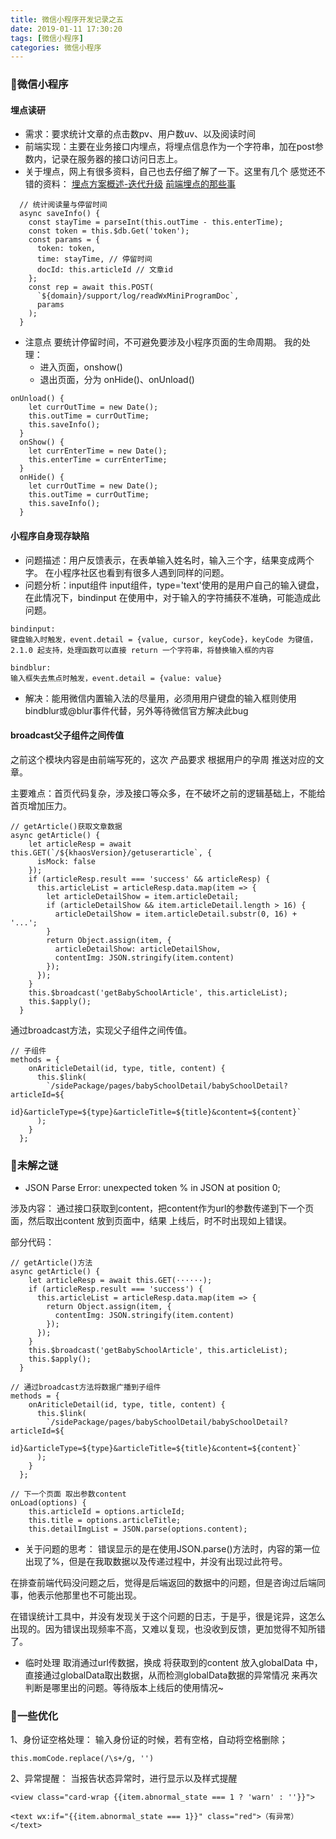 ```yaml
---
title: 微信小程序开发记录之五
date: 2019-01-11 17:30:20
tags: [微信小程序]
categories: 微信小程序
---
```

### 🐒微信小程序
#### 埋点读研
- 需求：要求统计文章的点击数pv、用户数uv、以及阅读时间
- 前端实现：主要在业务接口内埋点，将埋点信息作为一个字符串，加在post参数内，记录在服务器的接口访问日志上。
- 关于埋点，网上有很多资料，自己也去仔细了解了一下。这里有几个 感觉还不错的资料：
[埋点方案概述-迭代升级](https://blog.csdn.net/hotmoy121/article/details/79902176)
[前端埋点的那些事](https://www.imooc.com/article/27151)
<!--   MORE  -->
```shell
  // 统计阅读量与停留时间
  async saveInfo() {
    const stayTime = parseInt(this.outTime - this.enterTime);
    const token = this.$db.Get('token');
    const params = {
      token: token,
      time: stayTime, // 停留时间
      docId: this.articleId // 文章id
    };
    const rep = await this.POST(
      `${domain}/support/log/readWxMiniProgramDoc`,
      params
    );
  }
```
- 注意点
要统计停留时间，不可避免要涉及小程序页面的生命周期。
我的处理：
  - 进入页面，onshow()
  - 退出页面，分为 onHide()、onUnload()

```shell
onUnload() {
    let currOutTime = new Date();
    this.outTime = currOutTime;
    this.saveInfo();
  }
  onShow() {
    let currEnterTime = new Date();
    this.enterTime = currEnterTime;
  }
  onHide() {
    let currOutTime = new Date();
    this.outTime = currOutTime;
    this.saveInfo();
  }
```
#### 小程序自身现存缺陷
- 问题描述：用户反馈表示，在表单输入姓名时，输入三个字，结果变成两个字。
在小程序社区也看到有很多人遇到同样的问题。
- 问题分析：input组件
input组件，type='text'使用的是用户自己的输入键盘，在此情况下，bindinput 在使用中，对于输入的字符捕获不准确，可能造成此问题。
```text
bindinput:
键盘输入时触发，event.detail = {value, cursor, keyCode}，keyCode 为键值，2.1.0 起支持，处理函数可以直接 return 一个字符串，将替换输入框的内容
```
```text
bindblur:
输入框失去焦点时触发，event.detail = {value: value}
```
- 解决：能用微信内置输入法的尽量用，必须用用户键盘的输入框则使用bindblur或@blur事件代替，另外等待微信官方解决此bug

#### broadcast父子组件之间传值
之前这个模块内容是由前端写死的，这次 产品要求 根据用户的孕周 推送对应的文章。

主要难点：首页代码复杂，涉及接口等众多，在不破坏之前的逻辑基础上，不能给首页增加压力。

```shell
// getArticle()获取文章数据
async getArticle() {
    let articleResp = await this.GET(`/${khaosVersion}/getuserarticle`, {
      isMock: false
    });
    if (articleResp.result === 'success' && articleResp) {
      this.articleList = articleResp.data.map(item => {
        let articleDetailShow = item.articleDetail;
        if (articleDetailShow && item.articleDetail.length > 16) {
          articleDetailShow = item.articleDetail.substr(0, 16) + '...';
        }
        return Object.assign(item, {
          articleDetailShow: articleDetailShow,
          contentImg: JSON.stringify(item.content)
        });
      });
    }
    this.$broadcast('getBabySchoolArticle', this.articleList);
    this.$apply();
  }
```
通过broadcast方法，实现父子组件之间传值。

```shell
// 子组件
methods = {
    onAriticleDetail(id, type, title, content) {
      this.$link(
        `/sidePackage/pages/babySchoolDetail/babySchoolDetail?articleId=${
          id}&articleType=${type}&articleTitle=${title}&content=${content}`
      );
    }
  };
```
### 🐔未解之谜
- JSON Parse Error:
unexpected token % in JSON at position 0;

涉及内容：
通过接口获取到content，把content作为url的参数传递到下一个页面，然后取出content 放到页面中，结果 上线后，时不时出现如上错误。

部分代码：
```shell
// getArticle()方法
async getArticle() {
    let articleResp = await this.GET(······);
    if (articleResp.result === 'success') {
      this.articleList = articleResp.data.map(item => {
        return Object.assign(item, {
          contentImg: JSON.stringify(item.content)
        });
      });
    }
    this.$broadcast('getBabySchoolArticle', this.articleList);
    this.$apply();
  }
```
```shell
// 通过broadcast方法将数据广播到子组件
methods = {
    onAriticleDetail(id, type, title, content) {
      this.$link(
        `/sidePackage/pages/babySchoolDetail/babySchoolDetail?articleId=${
          id}&articleType=${type}&articleTitle=${title}&content=${content}`
      );
    }
  };
```
```shell
// 下一个页面 取出参数content
onLoad(options) {
    this.articleId = options.articleId;
    this.title = options.articleTitle;
    this.detailImgList = JSON.parse(options.content);
```
- 关于问题的思考：
错误显示的是在使用JSON.parse()方法时，内容的第一位出现了%，但是在我取数据以及传递过程中，并没有出现过此符号。
 
 在排查前端代码没问题之后，觉得是后端返回的数据中的问题，但是咨询过后端同事，他表示他那里也不可能出现。
 
 在错误统计工具中，并没有发现关于这个问题的日志，于是乎，很是诧异，这怎么出现的。因为错误出现频率不高，又难以复现，也没收到反馈，更加觉得不知所错了。
 - 临时处理
 取消通过url传数据，换成 将获取到的content 放入globalData 中，直接通过globalData取出数据，从而检测globalData数据的异常情况 来再次判断是哪里出的问题。等待版本上线后的使用情况~

### 🐶一些优化

1、身份证空格处理：
输入身份证的时候，若有空格，自动将空格删除；

```shell
this.momCode.replace(/\s+/g, '')
```
2、异常提醒：
当报告状态异常时，进行显示以及样式提醒

```shell
<view class="card-wrap {{item.abnormal_state === 1 ? 'warn' : ''}}">

<text wx:if="{{item.abnormal_state === 1}}" class="red">（有异常）</text>
```
